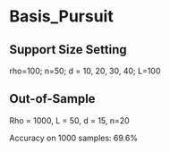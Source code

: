 # Basis_Pursuit

## Support Size Setting

rho=100; n=50; d = 10, 20, 30, 40; L=100


## Out-of-Sample
Rho = 1000, L = 50, d = 15, n=20

Accuracy on 1000 samples: 69.6%
